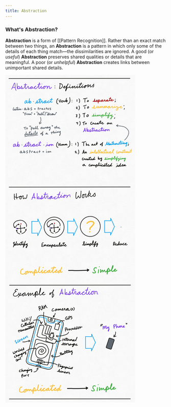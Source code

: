 ```yaml
---
title: Abstraction
---
```


### What's Abstraction?

**Abstraction** is a form of [[Pattern Recognition]]. Rather than an exact match between two things, an **Abstraction** is a pattern in which only some of the details of each thing match&mdash;the dissimilarities are ignored. A good (or *useful*) **Abstraction** preserves shared qualities or details that are meaningful. A poor (or *unhelpful*) **Abstraction** creates links between unimportant shared details.

![Abstraction diagram](https://raw.githubusercontent.com/CFiggers/images-calebsnotes/master/Abstraction%20Diagram.svg)